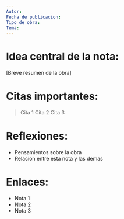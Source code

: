 ```yaml
---
Autor:  
Fecha de publicacion:  
Tipo de obra: 
Tema: 
---
```

# Idea central de la nota:
 [Breve resumen de la obra]
# Citas importantes:
> Cita 1
> Cita 2
> Cita 3
# Reflexiones:
- Pensamientos sobre la obra
- Relacion entre esta nota y las demas
# Enlaces:
- Nota 1
- Nota 2
- Nota 3
